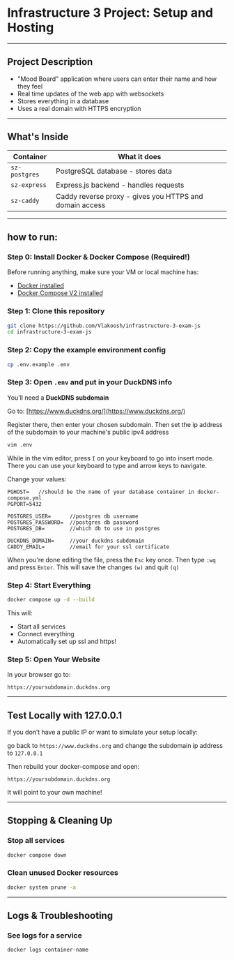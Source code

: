 # **Infrastructure 3 Project: Setup and Hosting**



---

## **Project Description**

- "Mood Board" application where users can enter their name and how they feel
- Real time updates of the web app with websockets
- Stores everything in a database
- Uses a real domain with HTTPS encryption

---

## **What's Inside**

| Container     | What it does                                            |
|---------------|---------------------------------------------------------|
| `sz-postgres` | PostgreSQL database - stores data                       |
| `sz-express`  | Express.js backend - handles requests                   |
| `sz-caddy`    | Caddy reverse proxy - gives you HTTPS and domain access |

---

## how to run:

### Step 0: Install Docker & Docker Compose (Required!)

Before running anything, make sure your VM or local machine has:

- [Docker installed](https://docs.docker.com/desktop/setup/install/linux/)
- [Docker Compose V2 installed](https://docs.docker.com/compose/install/linux/)

### Step 1: Clone this repository

```bash
git clone https://github.com/Vlakoosh/infrastructure-3-exam-js
cd infrastructure-3-exam-js
```

### Step 2: Copy the example environment config

```bash
cp .env.example .env
```

### Step 3: Open `.env` and put in your DuckDNS info

You’ll need a **DuckDNS subdomain**

Go to: [https://www.duckdns.org/](https://www.duckdns.org/)

Register there, then enter your chosen subdomain. Then set the ip address of the subdomain to your machine's public ipv4 address

```bash
vim .env
```

While in the vim editor, press `I` on your keyboard to go into insert mode. There you can use your keyboard to type and arrow keys to navigate.

Change your values:
```
PGHOST=   //should be the name of your database container in docker-compose.yml
PGPORT=5432

POSTGRES_USER=      //postgres db username
POSTGRES_PASSWORD=  //postgres db password
POSTGRES_DB=        //which db to use in postgres

DUCKDNS_DOMAIN=     //your duckdns subdomain
CADDY_EMAIL=        //email for your ssl certificate
```

When you're done editing the file, press the `Esc` key once. Then type `:wq` and press `Enter`. This will save the changes `(w)` and quit `(q)`

### Step 4: Start Everything

```bash
docker compose up -d --build
```

This will:

- Start all services
- Connect everything
- Automatically set up ssl and https!

### Step 5: Open Your Website

In your browser go to:

```
https://yoursubdomain.duckdns.org
```
---



## **Test Locally with 127.0.0.1**

If you don’t have a public IP or want to simulate your setup locally:


go back to ```https://www.duckdns.org``` and change the subdomain ip address to `127.0.0.1`


Then rebuild your docker-compose and open:

```
https://yoursubdomain.duckdns.org
```

It will point to your own machine!

---

## **Stopping & Cleaning Up**

### Stop all services

```bash
docker compose down
```

### Clean unused Docker resources

```bash
docker system prune -a
```

---

## **Logs & Troubleshooting**

### See logs for a service

```bash
docker logs container-name
```



